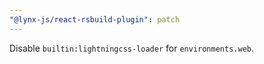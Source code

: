 ```yaml
---
"@lynx-js/react-rsbuild-plugin": patch
---
```


Disable `builtin:lightningcss-loader` for `environments.web`.
